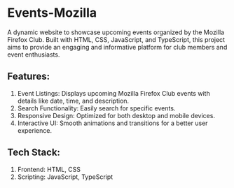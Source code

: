 # Events-Mozilla

A dynamic website to showcase upcoming events organized by the Mozilla Firefox Club. Built with HTML, CSS, JavaScript, and TypeScript, this project aims to provide an engaging and informative platform for club members and event enthusiasts.

## Features:

1. Event Listings: Displays upcoming Mozilla Firefox Club events with details like date, time, and description.
2. Search Functionality: Easily search for specific events.
3. Responsive Design: Optimized for both desktop and mobile devices.
4. Interactive UI: Smooth animations and transitions for a better user experience.

## Tech Stack:

1. Frontend: HTML, CSS
2. Scripting: JavaScript, TypeScript
